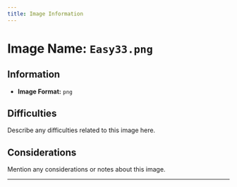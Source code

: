```yaml
---
title: Image Information
---
```


# Image Name: `Easy33.png`

## Information

- **Image Format:** `png`

## Difficulties

Describe any difficulties related to this image here.

## Considerations

Mention any considerations or notes about this image.

---
